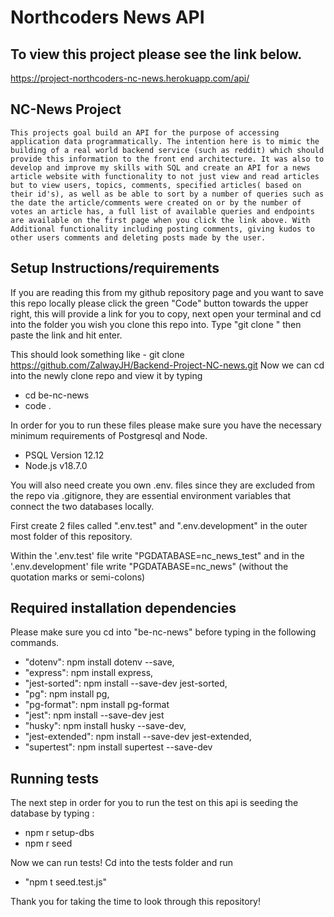 # Northcoders News API

## To view this project please see the link below.

https://project-northcoders-nc-news.herokuapp.com/api/

## NC-News Project

    This projects goal build an API for the purpose of accessing application data programmatically. The intention here is to mimic the building of a real world backend service (such as reddit) which should provide this information to the front end architecture. It was also to develop and improve my skills with SQL and create an API for a news article website with functionality to not just view and read articles but to view users, topics, comments, specified articles( based on their id's), as well as be able to sort by a number of queries such as the date the article/comments were created on or by the number of votes an article has, a full list of available queries and endpoints are available on the first page when you click the link above. With Additional functionality including posting comments, giving kudos to other users comments and deleting posts made by the user.

## Setup Instructions/requirements

If you are reading this from my github repository page and you want to save this repo locally please click the green "Code" button towards the upper right, this will provide a link for you to copy, next open your terminal and cd into the folder you wish you clone this repo into. Type "git clone " then paste the link and hit enter.

This should look something like - git clone https://github.com/ZalwayJH/Backend-Project-NC-news.git
Now we can cd into the newly clone repo and view it by typing

- cd be-nc-news
- code .

In order for you to run these files please make sure you have the necessary minimum requirements of Postgresql and Node.

- PSQL Version 12.12
- Node.js v18.7.0

You will also need create you own .env. files since they are excluded from the repo via .gitignore, they are essential environment variables that connect the two databases locally.

First create 2 files called ".env.test" and ".env.development" in the outer most folder of this repository.

Within the '.env.test' file write "PGDATABASE=nc_news_test" and in the '.env.development' file write "PGDATABASE=nc_news" (without the quotation marks or semi-colons)

## Required installation dependencies

Please make sure you cd into "be-nc-news" before typing in the following commands.

- "dotenv": npm install dotenv --save,
- "express": npm install express,
- "jest-sorted": npm install --save-dev jest-sorted,
- "pg": npm install pg,
- "pg-format": npm install pg-format
- "jest": npm install --save-dev jest
- "husky": npm install husky --save-dev,
- "jest-extended": npm install --save-dev jest-extended,
- "supertest": npm install supertest --save-dev

## Running tests

The next step in order for you to run the test on this api is seeding the database by typing :

- npm r setup-dbs
- npm r seed

Now we can run tests!
Cd into the tests folder and run

- "npm t seed.test.js"

Thank you for taking the time to look through this repository!
